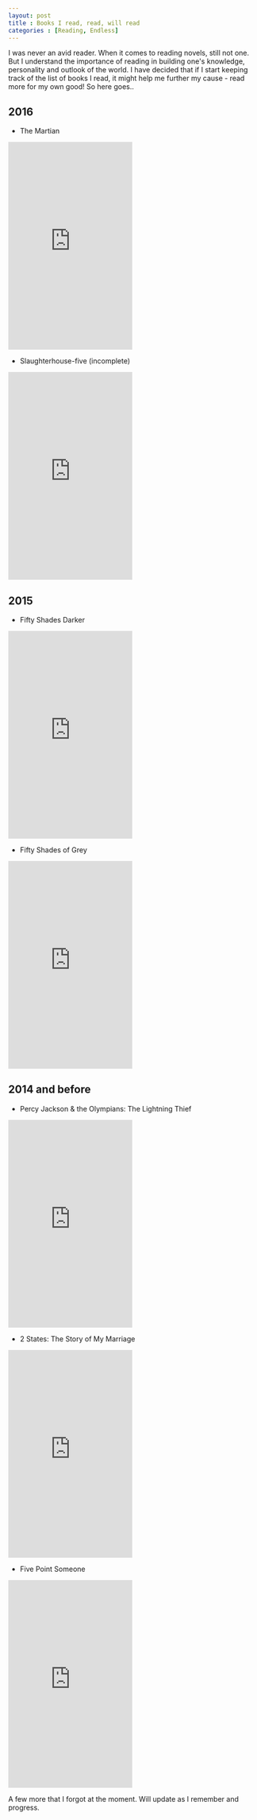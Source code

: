 ```yaml
---
layout: post
title : Books I read, read, will read
categories : [Reading, Endless]
---
```


I was never an avid reader. When it comes to reading novels, still not one. But I understand the importance of reading in building one's  knowledge, personality and outlook of the world. I have decided that if I start keeping track of the list of books I read, it might help me further my cause - read more for my own good! So here goes..

2016
-------
- The Martian

<iframe type="text/html" width="250" height="418" frameborder="0" allowfullscreen style="max-width:100%" src="https://lesen.amazon.de/kp/card?asin=B00FAXJHCY&preview=inline&linkCode=kpe&ref_=cm_sw_r_kb_dp_v0-GybGSN01E3" ></iframe>



- Slaughterhouse-five (incomplete)

<iframe type="text/html" width="250" height="418" frameborder="0" allowfullscreen style="max-width:100%" src="https://lesen.amazon.de/kp/card?asin=B003XVYLDU&preview=inline&linkCode=kpe&ref_=cm_sw_r_kb_dp_o3-GybX65Q4QJ" ></iframe>



2015
-------
- Fifty Shades Darker

<iframe type="text/html" width="250" height="418" frameborder="0" allowfullscreen style="max-width:100%" src="https://read.amazon.com/kp/card?asin=B007IXWKUK&preview=inline&linkCode=kpe&ref_=cm_sw_r_kb_dp_qa.GybM9FPN7S" ></iframe>


- Fifty Shades of Grey

<iframe type="text/html" width="250" height="418" frameborder="0" allowfullscreen style="max-width:100%" src="https://lesen.amazon.de/kp/card?asin=B007L3BMGA&preview=inline&linkCode=kpe&ref_=cm_sw_r_kb_dp_D--GybEZB0T43" ></iframe>


2014 and before
------------
- Percy Jackson & the Olympians: The Lightning Thief

<iframe type="text/html" width="250" height="418" frameborder="0" allowfullscreen style="max-width:100%" src="https://read.amazon.com/kp/card?asin=B0036G8IQS&preview=inline&linkCode=kpe&ref_=cm_sw_r_kb_dp_zd.GybWQ4HDWE" ></iframe>


- 2 States: The Story of My Marriage

<iframe type="text/html" width="250" height="418" frameborder="0" allowfullscreen style="max-width:100%" src="https://read.amazon.com/kp/card?asin=B013VO02ZO&preview=inline&linkCode=kpe&ref_=cm_sw_r_kb_dp_qe.GybJQGGKND" ></iframe>


- Five Point Someone

<iframe type="text/html" width="250" height="418" frameborder="0" allowfullscreen style="max-width:100%" src="https://read.amazon.com/kp/card?asin=B013VO02QI&preview=inline&linkCode=kpe&ref_=cm_sw_r_kb_dp_Bf.GybMJJQVD9" ></iframe>


A few more that I forgot at the moment. Will update as I remember and progress.

